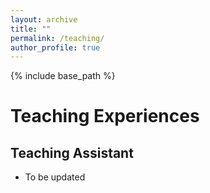 ```yaml
---
layout: archive
title: ""
permalink: /teaching/
author_profile: true
---
```

{% include base_path %} 

# Teaching Experiences
## Teaching Assistant
* To be updated
